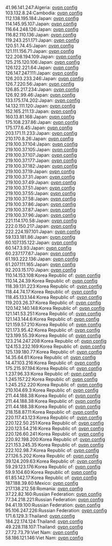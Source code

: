 41.96.141.247:Algeria: [ovpn config](vpn/41_96_141_247.ovpn)  
103.132.8.24:Cambodia: [ovpn config](vpn/103_132_8_24.ovpn)  
112.138.195.184:Japan: [ovpn config](vpn/112_138_195_184.ovpn)  
114.145.95.107:Japan: [ovpn config](vpn/114_145_95_107.ovpn)  
116.64.248.126:Japan: [ovpn config](vpn/116_64_248_126.ovpn)  
116.82.110.136:Japan: [ovpn config](vpn/116_82_110_136.ovpn)  
119.243.251.171:Japan: [ovpn config](vpn/119_243_251_171.ovpn)  
120.51.74.45:Japan: [ovpn config](vpn/120_51_74_45.ovpn)  
121.111.156.71:Japan: [ovpn config](vpn/121_111_156_71.ovpn)  
122.208.194.109:Japan: [ovpn config](vpn/122_208_194_109.ovpn)  
125.215.120.106:Japan: [ovpn config](vpn/125_215_120_106.ovpn)  
126.122.221.64:Japan: [ovpn config](vpn/126_122_221_64.ovpn)  
126.147.247.111:Japan: [ovpn config](vpn/126_147_247_111.ovpn)  
126.203.233.246:Japan: [ovpn config](vpn/126_203_233_246.ovpn)  
126.7.220.56:Japan: [ovpn config](vpn/126_7_220_56.ovpn)  
126.85.217.234:Japan: [ovpn config](vpn/126_85_217_234.ovpn)  
126.92.99.46:Japan: [ovpn config](vpn/126_92_99_46.ovpn)  
133.175.174.202:Japan: [ovpn config](vpn/133_175_174_202.ovpn)  
14.132.111.120:Japan: [ovpn config](vpn/14_132_111_120.ovpn)  
152.165.211.13:Japan: [ovpn config](vpn/152_165_211_13.ovpn)  
160.13.81.168:Japan: [ovpn config](vpn/160_13_81_168.ovpn)  
175.108.237.86:Japan: [ovpn config](vpn/175_108_237_86.ovpn)  
175.177.6.45:Japan: [ovpn config](vpn/175_177_6_45.ovpn)  
203.171.11.233:Japan: [ovpn config](vpn/203_171_11_233.ovpn)  
210.170.8.26:Japan: [ovpn config](vpn/210_170_8_26.ovpn)  
219.100.37.104:Japan: [ovpn config](vpn/219_100_37_104.ovpn)  
219.100.37.105:Japan: [ovpn config](vpn/219_100_37_105.ovpn)  
219.100.37.107:Japan: [ovpn config](vpn/219_100_37_107.ovpn)  
219.100.37.177:Japan: [ovpn config](vpn/219_100_37_177.ovpn)  
219.100.37.182:Japan: [ovpn config](vpn/219_100_37_182.ovpn)  
219.100.37.19:Japan: [ovpn config](vpn/219_100_37_19.ovpn)  
219.100.37.31:Japan: [ovpn config](vpn/219_100_37_31.ovpn)  
219.100.37.49:Japan: [ovpn config](vpn/219_100_37_49.ovpn)  
219.100.37.51:Japan: [ovpn config](vpn/219_100_37_51.ovpn)  
219.100.37.55:Japan: [ovpn config](vpn/219_100_37_55.ovpn)  
219.100.37.58:Japan: [ovpn config](vpn/219_100_37_58.ovpn)  
219.100.37.86:Japan: [ovpn config](vpn/219_100_37_86.ovpn)  
219.100.37.87:Japan: [ovpn config](vpn/219_100_37_87.ovpn)  
219.100.37.96:Japan: [ovpn config](vpn/219_100_37_96.ovpn)  
221.114.170.58:Japan: [ovpn config](vpn/221_114_170_58.ovpn)  
222.0.150.217:Japan: [ovpn config](vpn/222_0_150_217.ovpn)  
222.224.197.101:Japan: [ovpn config](vpn/222_224_197_101.ovpn)  
59.133.181.86:Japan: [ovpn config](vpn/59_133_181_86.ovpn)  
60.107.135.122:Japan: [ovpn config](vpn/60_107_135_122.ovpn)  
60.147.3.93:Japan: [ovpn config](vpn/60_147_3_93.ovpn)  
60.237.177.67:Japan: [ovpn config](vpn/60_237_177_67.ovpn)  
61.193.222.136:Japan: [ovpn config](vpn/61_193_222_136.ovpn)  
61.207.111.165:Japan: [ovpn config](vpn/61_207_111_165.ovpn)  
92.203.15.170:Japan: [ovpn config](vpn/92_203_15_170.ovpn)  
110.14.153.108:Korea Republic of: [ovpn config](vpn/110_14_153_108.ovpn)  
110.14.24.39:Korea Republic of: [ovpn config](vpn/110_14_24_39.ovpn)  
118.39.131.223:Korea Republic of: [ovpn config](vpn/118_39_131_223.ovpn)  
118.44.74.17:Korea Republic of: [ovpn config](vpn/118_44_74_17.ovpn)  
118.45.133.144:Korea Republic of: [ovpn config](vpn/118_45_133_144.ovpn)  
119.203.26.37:Korea Republic of: [ovpn config](vpn/119_203_26_37.ovpn)  
120.142.140.148:Korea Republic of: [ovpn config](vpn/120_142_140_148.ovpn)  
121.141.53.251:Korea Republic of: [ovpn config](vpn/121_141_53_251.ovpn)  
121.143.144.6:Korea Republic of: [ovpn config](vpn/121_143_144_6.ovpn)  
121.159.57.210:Korea Republic of: [ovpn config](vpn/121_159_57_210.ovpn)  
121.173.95.42:Korea Republic of: [ovpn config](vpn/121_173_95_42.ovpn)  
123.199.55.39:Korea Republic of: [ovpn config](vpn/123_199_55_39.ovpn)  
123.214.247.208:Korea Republic of: [ovpn config](vpn/123_214_247_208.ovpn)  
124.153.232.169:Korea Republic of: [ovpn config](vpn/124_153_232_169.ovpn)  
125.139.180.77:Korea Republic of: [ovpn config](vpn/125_139_180_77.ovpn)  
14.35.64.61:Korea Republic of: [ovpn config](vpn/14_35_64_61.ovpn)  
14.47.103.216:Korea Republic of: [ovpn config](vpn/14_47_103_216.ovpn)  
175.215.97.194:Korea Republic of: [ovpn config](vpn/175_215_97_194.ovpn)  
1.237.96.33:Korea Republic of: [ovpn config](vpn/1_237_96_33.ovpn)  
1.245.157.22:Korea Republic of: [ovpn config](vpn/1_245_157_22.ovpn)  
1.245.252.220:Korea Republic of: [ovpn config](vpn/1_245_252_220.ovpn)  
210.104.69.3:Korea Republic of: [ovpn config](vpn/210_104_69_3.ovpn)  
211.44.188.38:Korea Republic of: [ovpn config](vpn/211_44_188_38.ovpn)  
211.44.188.38:Korea Republic of: [ovpn config](vpn/211_44_188_38.ovpn)  
211.44.188.38:Korea Republic of: [ovpn config](vpn/211_44_188_38.ovpn)  
218.158.87.11:Korea Republic of: [ovpn config](vpn/218_158_87_11.ovpn)  
220.117.43.123:Korea Republic of: [ovpn config](vpn/220_117_43_123.ovpn)  
220.122.50.251:Korea Republic of: [ovpn config](vpn/220_122_50_251.ovpn)  
220.123.54.216:Korea Republic of: [ovpn config](vpn/220_123_54_216.ovpn)  
220.126.60.241:Korea Republic of: [ovpn config](vpn/220_126_60_241.ovpn)  
220.92.198.200:Korea Republic of: [ovpn config](vpn/220_92_198_200.ovpn)  
221.153.245.35:Korea Republic of: [ovpn config](vpn/221_153_245_35.ovpn)  
222.102.98.7:Korea Republic of: [ovpn config](vpn/222_102_98_7.ovpn)  
27.126.5.202:Korea Republic of: [ovpn config](vpn/27_126_5_202.ovpn)  
39.124.209.63:Korea Republic of: [ovpn config](vpn/39_124_209_63.ovpn)  
59.29.123.176:Korea Republic of: [ovpn config](vpn/59_29_123_176.ovpn)  
59.9.104.60:Korea Republic of: [ovpn config](vpn/59_9_104_60.ovpn)  
61.85.142.17:Korea Republic of: [ovpn config](vpn/61_85_142_17.ovpn)  
187.188.39.60:Mexico: [ovpn config](vpn/187_188_39_60.ovpn)  
217.138.212.58:Romania: [ovpn config](vpn/217_138_212_58.ovpn)  
37.22.82.160:Russian Federation: [ovpn config](vpn/37_22_82_160.ovpn)  
77.34.218.221:Russian Federation: [ovpn config](vpn/77_34_218_221.ovpn)  
94.41.19.100:Russian Federation: [ovpn config](vpn/94_41_19_100.ovpn)  
95.106.247.226:Russian Federation: [ovpn config](vpn/95_106_247_226.ovpn)  
171.6.129.3:Thailand: [ovpn config](vpn/171_6_129_3.ovpn)  
184.22.174.124:Thailand: [ovpn config](vpn/184_22_174_124.ovpn)  
49.228.118.107:Thailand: [ovpn config](vpn/49_228_118_107.ovpn)  
27.72.73.79:Viet Nam: [ovpn config](vpn/27_72_73_79.ovpn)  
58.186.121.146:Viet Nam: [ovpn config](vpn/58_186_121_146.ovpn)  
